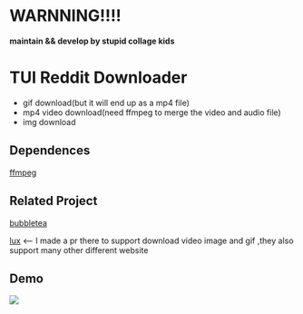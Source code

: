 # WARNNING!!!!
**maintain && develop by stupid collage kids**

# TUI Reddit Downloader
* gif download(but it will end up as a mp4 file)
* mp4 video download(need ffmpeg to merge the video and audio file)
* img download
 

## Dependences 
[ffmpeg](https://github.com/FFmpeg/FFmpeg)

## Related Project
[bubbletea](https://github.com/charmbracelet/bubbletea)

[lux](https://github.com/iawia002/lux) <-- I made a pr there to support download video image and gif ,they also support many other different website

## Demo
![](gif/demo.gif)

